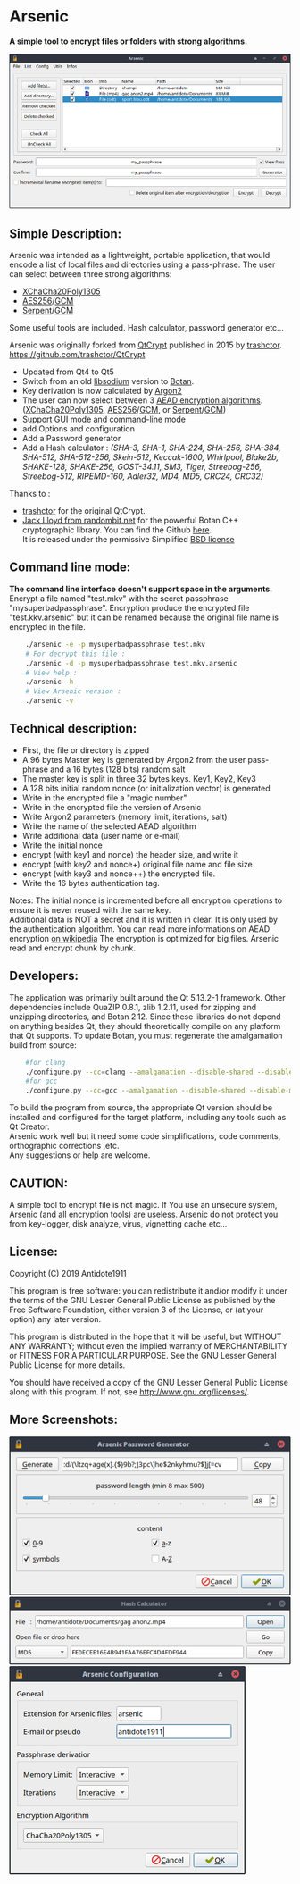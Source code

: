 # Arsenic
**A simple tool to encrypt files or folders with strong algorithms.**

<img src='screenshots/main.png'/>

## Simple Description: ##
Arsenic was intended as a lightweight, portable application, that would encode a list of local files and directories using a pass-phrase. The user can select between three strong algorithms:
- [XChaCha20Poly1305](https://botan.randombit.net/handbook/api_ref/cipher_modes.html#chacha20poly1305)
- [AES256](https://en.wikipedia.org/wiki/Advanced_Encryption_Standard)/[GCM](https://en.wikipedia.org/wiki/Galois/Counter_Mode)
- [Serpent](https://en.wikipedia.org/wiki/Serpent_(cipher))/[GCM](https://en.wikipedia.org/wiki/Galois/Counter_Mode)

Some useful tools are included. Hash calculator, password generator etc...

Arsenic was originally forked from [QtCrypt](https://github.com/trashctor/QtCrypt) published in 2015 by [trashctor](https://github.com/trashctor).<br>
https://github.com/trashctor/QtCrypt<br>

- Updated from Qt4 to Qt5
- Switch from an old [libsodium](https://github.com/jedisct1/libsodium "Strong cryptographic library") version to [Botan](https://botan.randombit.net/ "Strong cryptographic library").
- Key derivation is now calculated by [Argon2](https://en.wikipedia.org/wiki/Argon2)
- The user can now select between 3 [AEAD encryption algorithms](https://en.wikipedia.org/wiki/Authenticated_encryption).
([XChaCha20Poly1305](https://botan.randombit.net/handbook/api_ref/cipher_modes.html#chacha20poly1305), [AES256](https://en.wikipedia.org/wiki/Advanced_Encryption_Standard)/[GCM](https://en.wikipedia.org/wiki/Galois/Counter_Mode), or [Serpent](https://en.wikipedia.org/wiki/Serpent_(cipher))/[GCM](https://en.wikipedia.org/wiki/Galois/Counter_Mode))
- Support GUI mode and command-line mode
- add Options and configuration
- Add a Password generator
- Add a Hash calculator :
<em>(SHA-3, SHA-1, SHA-224, SHA-256, SHA-384, SHA-512, SHA-512-256, Skein-512, Keccak-1600, Whirlpool, Blake2b, SHAKE-128, SHAKE-256, GOST-34.11, SM3, Tiger, Streebog-256, Streebog-512, RIPEMD-160, Adler32, MD4, MD5, CRC24, CRC32)</em>

Thanks to :
- [trashctor](https://github.com/trashctor) for the original QtCrypt.
- [Jack Lloyd from randombit.net](https://botan.randombit.net) for the powerful Botan C++ cryptographic library. You can find the Github [here](https://github.com/randombit/botan).<br>
It is released under the permissive Simplified [BSD license](https://botan.randombit.net/license.txt)

## Command line mode: ##
**The command line interface doesn't support space in the arguments.**
Encrypt a file named "test.mkv" with the secret passphrase "mysuperbadpassphrase". Encryption produce the encrypted file "test.kkv.arsenic" but it can be renamed because the original file name is encrypted in the file.

```bash
    ./arsenic -e -p mysuperbadpassphrase test.mkv
    # For decrypt this file :
    ./arsenic -d -p mysuperbadpassphrase test.mkv.arsenic
    # View help :
    ./arsenic -h
    # View Arsenic version :
    ./arsenic -v
```

## Technical description: ##
- First, the file or directory is zipped
- A 96 bytes Master key is generated by Argon2 from the user pass-phrase and a 16 bytes (128 bits) random salt
- The master key is split in three 32 bytes keys. Key1, Key2, Key3
- A 128 bits initial random nonce (or initialization vector) is generated
- Write in the encrypted file a "magic number"
- Write in the encrypted file the version of Arsenic
- Write Argon2 parameters (memory limit, iterations, salt)
- Write the name of the selected AEAD algorithm
- Write additional data (user name or e-mail)
- Write the initial nonce
- encrypt (with key1 and nonce) the header size, and write it
- encrypt (with key2 and nonce+) original file name and file size
- encrypt (with key3 and nonce++) the encrypted file.
- Write the 16 bytes authentication tag.

Notes:
The initial nonce is incremented before all encryption operations to ensure it is never reused with the same key.<br>
Additional data is NOT a secret and it is written in clear. It is only used by the authentication algorithm. You can read more informations
on AEAD encryption [on wikipedia](https://en.wikipedia.org/wiki/Authenticated_encryption)
The encryption is optimized for big files. Arsenic read and encrypt chunk by chunk.

## Developers: ##
The application was primarily built around the Qt 5.13.2-1 framework. Other dependencies include QuaZIP 0.8.1, zlib 1.2.11, used for zipping and unzipping directories, and Botan 2.12. Since these libraries do not depend on anything besides Qt, they should theoretically compile on any platform that Qt supports.
To update Botan, you must regenerate the amalgamation build from source:

```bash
    #for clang
    ./configure.py --cc=clang --amalgamation --disable-shared --disable-modules=pkcs11
    #for gcc
    ./configure.py --cc=gcc --amalgamation --disable-shared --disable-modules=pkcs11
```

To build the program from source, the appropriate Qt version should be installed and configured for the target platform, including any tools such as Qt Creator.<br>
Arsenic work well but it need some code simplifications, code comments, orthographic corrections ,etc.<br> Any suggestions or help are welcome.

## CAUTION: ##
A simple tool to encrypt file is not magic. If You use an unsecure system, Arsenic (and all encryption tools) are useless. Arsenic do not protect you from key-logger, disk analyze, virus, vignetting cache etc...

## License: ##
Copyright (C) 2019 Antidote1911

This program is free software: you can redistribute it and/or modify
it under the terms of the GNU Lesser General Public License as published
by the Free Software Foundation, either version 3 of the License, or
(at your option) any later version.

This program is distributed in the hope that it will be useful,
but WITHOUT ANY WARRANTY; without even the implied warranty of
MERCHANTABILITY or FITNESS FOR A PARTICULAR PURPOSE.  See the
GNU Lesser General Public License for more details.

You should have received a copy of the GNU Lesser General Public License
along with this program.  If not, see <http://www.gnu.org/licenses/>.

## More Screenshots: ##

<img src='screenshots/pass_generator.png'/>
<img src='screenshots/hash.png'/>
<img src='screenshots/config.png'/>

